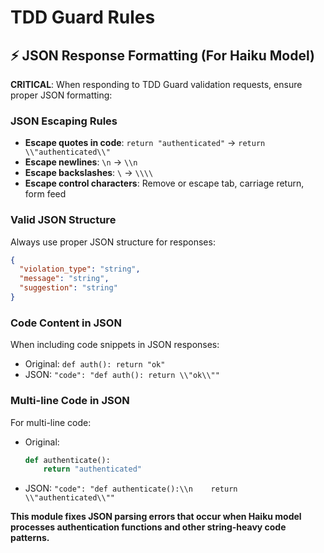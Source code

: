 # TDD Guard Rules

## ⚡ JSON Response Formatting (For Haiku Model)

**CRITICAL**: When responding to TDD Guard validation requests, ensure proper JSON formatting:

### JSON Escaping Rules
- **Escape quotes in code**: `return "authenticated"` → `return \\"authenticated\\"`
- **Escape newlines**: `\n` → `\\n`
- **Escape backslashes**: `\` → `\\\\`
- **Escape control characters**: Remove or escape tab, carriage return, form feed

### Valid JSON Structure
Always use proper JSON structure for responses:
```json
{
  "violation_type": "string",
  "message": "string",
  "suggestion": "string"
}
```

### Code Content in JSON
When including code snippets in JSON responses:
- Original: `def auth(): return "ok"`
- JSON: `"code": "def auth(): return \\"ok\\""`

### Multi-line Code in JSON
For multi-line code:
- Original:
  ```python
  def authenticate():
      return "authenticated"
  ```
- JSON: `"code": "def authenticate():\\n    return \\"authenticated\\""`

**This module fixes JSON parsing errors that occur when Haiku model processes authentication functions and other string-heavy code patterns.**
